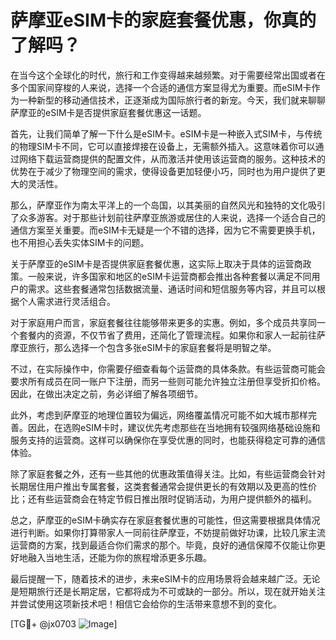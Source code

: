 # 萨摩亚eSIM卡的家庭套餐优惠，你真的了解吗？

在当今这个全球化的时代，旅行和工作变得越来越频繁。对于需要经常出国或者在多个国家间穿梭的人来说，选择一个合适的通信方案显得尤为重要。而eSIM卡作为一种新型的移动通信技术，正逐渐成为国际旅行者的新宠。今天，我们就来聊聊萨摩亚的eSIM卡是否提供家庭套餐优惠这一话题。

首先，让我们简单了解一下什么是eSIM卡。eSIM卡是一种嵌入式SIM卡，与传统的物理SIM卡不同，它可以直接焊接在设备上，无需额外插入。这意味着你可以通过网络下载运营商提供的配置文件，从而激活并使用该运营商的服务。这种技术的优势在于减少了物理空间的需求，使得设备更加轻便小巧，同时也为用户提供了更大的灵活性。

那么，萨摩亚作为南太平洋上的一个岛国，以其美丽的自然风光和独特的文化吸引了众多游客。对于那些计划前往萨摩亚旅游或居住的人来说，选择一个适合自己的通信方案至关重要。而eSIM卡无疑是一个不错的选择，因为它不需要更换手机，也不用担心丢失实体SIM卡的问题。

关于萨摩亚的eSIM卡是否提供家庭套餐优惠，这实际上取决于具体的运营商政策。一般来说，许多国家和地区的eSIM卡运营商都会推出各种套餐以满足不同用户的需求。这些套餐通常包括数据流量、通话时间和短信服务等内容，并且可以根据个人需求进行灵活组合。

对于家庭用户而言，家庭套餐往往能够带来更多的实惠。例如，多个成员共享同一个套餐内的资源，不仅节省了费用，还简化了管理流程。如果你和家人一起前往萨摩亚旅行，那么选择一个包含多张eSIM卡的家庭套餐将是明智之举。

不过，在实际操作中，你需要仔细查看每个运营商的具体条款。有些运营商可能会要求所有成员在同一账户下注册，而另一些则可能允许独立注册但享受折扣价格。因此，在做出决定之前，务必详细了解各项细节。

此外，考虑到萨摩亚的地理位置较为偏远，网络覆盖情况可能不如大城市那样完善。因此，在选购eSIM卡时，建议优先考虑那些在当地拥有较强网络基础设施和服务支持的运营商。这样可以确保你在享受优惠的同时，也能获得稳定可靠的通信体验。

除了家庭套餐之外，还有一些其他的优惠政策值得关注。比如，有些运营商会针对长期居住用户推出专属套餐，这类套餐通常会提供更长的有效期以及更高的性价比；还有些运营商会在特定节假日推出限时促销活动，为用户提供额外的福利。

总之，萨摩亚的eSIM卡确实存在家庭套餐优惠的可能性，但这需要根据具体情况进行判断。如果你打算带家人一同前往萨摩亚，不妨提前做好功课，比较几家主流运营商的方案，找到最适合你们需求的那个。毕竟，良好的通信保障不仅能让你更好地融入当地生活，还能为你的旅程增添更多乐趣。

最后提醒一下，随着技术的进步，未来eSIM卡的应用场景将会越来越广泛。无论是短期旅行还是长期定居，它都将成为不可或缺的一部分。所以，现在就开始关注并尝试使用这项新技术吧！相信它会给你的生活带来意想不到的变化。

[TG💪+ @jx0703 ![Image](https://github.com/user-attachments/assets/dbca1d08-cadb-493c-b0ec-ad6f7a83f270)]